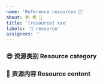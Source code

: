 ```yaml
---
name: 'Reference resources 💎'
about: 参 考 💎
title: '[resource] xxx'
labels: '💎 resource'
assignees: ''
---
```


### 😎 资源类别 Resource category

<!-- 描述你所提供资源的类别。 -->
<!-- Describe the type of resource you provide. -->

### 🎨 资源内容 Resource content

<!-- 列出你所提供资源的详细内容。 -->
<!-- List the details of the resources you provide. -->
